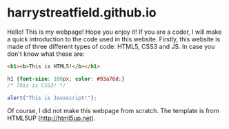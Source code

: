 harrystreatfield.github.io
=================

Hello!  This is my webpage!  Hope you enjoy it!
If you are a coder, I will make a quick introduction to the code used in this website.
Firstly, this website is made of three different types of code: HTML5, CSS3 and JS.  In case you don't know what these are:
```html
<h1><b>This is HTML5!</b></h1>
```
```css
h1 {font-size: 100px; color: #93a76d;}
/* This is CSS3! */
```
```js
alert("This is Javascript!");
```
Of course, I did not make this webpage from scratch.  The template is from HTML5UP (http://html5up.net).